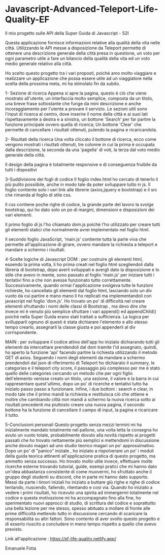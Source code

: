 # Javascript-Advanced-Teleport-Life-Quality-EF
 Il mio progetto sulle API della Super Guida di Javascript - S2I


Questa applicazione fornisce informazioni relative alla qualità della vita nelle città. Utilizzando le API messe a disposizione da Teleport permette di ottenere una descrizione generale della città presa in questione, un voto per ogni parametro utile a fare un bilancio della qualità della vita ed un voto medio generale relativo alla città.

Ho scelto questo progetto tra i vari proposti, poichè amo molto viaggiare e realizzare un applicazione che possa essere utile ad un viaggiatore nella scelta della prossima meta, mi ha stimolato fin da subito.

1- Sezione di ricerca
Appena si apre la pagina, questo è ciò che viene mostrato all'utente, un interfaccia molto semplice, composta da un titolo, una breve frase sottostante che funge da mini descrizione e anche incoraggiamento per l'utente a provare il servizio.
Le sezioni utili sono l'input di ricerca al centro, dove inserire il nome della città e ai suoi lati rispettavamente a destra e a sinistra, un bottone 'Search' per far partire la  funzione principale ovvero quella di ricerca; Un bottone 'Clear' che permette di cancellare i risultati ottenuti, pulendo la pagina e ricaricandola.

2- Risultati della ricerca
Una volta cliccato il bottone di ricerca, ecco come vengono mostrati i risultati ottenuti, tre colonne in cui la prima è occupata dalla descrizione, la seconda da una 'pagella' di voti, la terza dal voto medio generale della città.

Il design della pagina è totalmente responsive e di conseguenza fruibile da tutti i dispositivi

3-Suddivisione dei fogli di codice
Il foglio index.html ho cercato di tenerlo il più pulito possiibile, anche in modo tale da 
poter sviluppare tutto in js. Il foglio contiente solo i vari link alle librerie (axios,jquery e 
bootstrap) e il src che rimanda al foglio di stile css.

Il css contiene poche righe di codice, la grande parte del lavoro la svolge bootstrap,
qui ho dato solo un po di margini, dimensioni e disposizioni dei vari elementi.

Il primo foglio di js l'ho chiamato dom.js  poichè l'ho utilizzato per creare tutti gli elementi statici che normalmente avrei implementato nel foglio html.

Il secondo foglio JavaScript, 'main.js' contiente tutta la parte viva che permette all'applicazione di girare, ovvero mandare la richiesta a teleport e mandare a schermo i risultati.

4-Scelte logiche di Javascript
DOM : per costruire gli elementi html, essendo la prima volta, li ho prima creati nel foglio html scegliendoli dalla libreria di bootstrap,  dopo averli sviluppati e avergli dato la disposizione e lo stile che avevo in mente, sono passato al foglio 'main.js' per iniziare tutti i tentativi fino a che non avesse funzionato tutto correttamente. Successivamente, quando ormai l'applicazione svolgeva tutte le funzioni richieste, ho cancellato gli elementi dal foglio html, lasciando solo un div vuoto da cui partire e mano mano li ho replicati ma implementandoli con javascript nel foglio 'dom.js'.
Ho trovato un po' di difficoltà nel creare elementi sfruttando i nomi delle classi di Bootstrap , ma devo dire che invece mi è venuto più semplice sfruttare i vari append() ed appendChild() poichè nella Super Guida erano stati trattati  a sufficienza. La logica per svillupparli ognuno di questi è stata dichiarare l'elemento e allo stesso tempo crearlo, assegnarli la classe giusta e poi appenderli al div corrispondente.

MAIN : per sviluppare il codice attivo dell'app ho iniziato dichiarando tutti gli elementi da intercettare prendendoli dal dom tramite l'id assegnato, quindi, ho aperto la funzione 'api' facendo partire la richiesta utilizzando il metodo GET di axios. 
Seguendo i nomi degli elementi da mandare a schermo prendendoli dal json di riferimento di Teleport ho dichiarato il summary, le categories e il teleport city score, il passaggio più complesso per me è stato quello delle categories cercando un metodo che per ogni figlio dell'elemento venisse creato un titolo, una sezione, il valore e la barra in cui rappresentare quest'ultimo, dopo un po' di ricerche e tentativi tutto ha iniziato passo passo a funzionare. Infine, i due bottoni : search e clear, in modo tale che il primo mandi la richiesta e restituisca ciò che ottiene e inoltre che cambiando città non mandi a schermo la nuova ricerca sotto ai risultati precedenti ma piuttosto creare una nuova pagina, il secondo bottone ha la funzione di cancellare il campo di input, la pagina e ricaricare il tutto.

5-Conclusioni personali
Questo progetto senza mezzi termini mi ha inizialmente mandato totalmente nel pallone, una volta letta la consegna ho avuto un vuoto totale, probabilmente dovuto alla novità rispetto ai progetti passati che ho trovato nettamente più semplici e mettendomi in discussione anche dovuto magari ad uno studio teorico magari un po' approssimativo. Dopo un po' di "panico" iniziale , ho iniziato a rispolverare un po' i moduli della guida teorica attinenti all'applicazione pratica di questo progetto, ma ammetto senza successo. Ho trovato molto utile invece, effettuare molte ricerche esterne trovando tutorial, guide, esempi pratici che mi hanno dato un'idea abbastanza consistente di come muovermi, ho sfruttato anche il gruppo degli studenti su discord, che in parte mi hanno dato supporto. Messi da parte i timori iniziali ho iniziato a buttare giù righe e righe di codice tentando, riuscendo, fallendo, ritentando e così via. Quando ho iniziato a vedere i primi risultati, ho ricevuto una spinta ad immergermi totalmente nel codice e questa motivazione mi ha accompagnato fino alla fine, ho sperimentato nuovi approcci di studio, di scrittura del codice e soprattutto una bella lezione per me stesso, spesso abituato a mollare di fronte alle prime difficoltà mettendo tutto in discussione cercando di scaricare la responsabilità su altri fattori. Sono contento di aver svolto questo progetto e di esserlo riuscito a concludere  in meno tempo rispetto a quello che avevo previsto.

Link all'applicazione : https://ef-life-quality.netlify.app/

Emanuele Fotia


